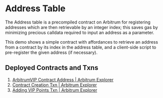 # Address Table

The Address table is a precompiled contract on Arbitrum for registering addresses which are then retrievable by an integer index; this saves gas by minimizing precious calldata required to input an address as a parameter.

This demo shows a simple contract with affordances to retrieve an address from a contract by its index in the address table, and a client-side script to pre-register the given address (if necessary).

## Deployed Contracts and Txns

1.  [ArbitrumVIP Contract Address | Arbitrum Explorer](https://rinkeby-explorer.arbitrum.io/address/0xc4c5168f7eE70A72c2bE131561F6A280031Dd340)
2.  [Contract Creation Txn | Arbitrum Explorer](https://rinkeby-explorer.arbitrum.io/tx/0x17a853bc90a534c4c0221eac525b08815135bf1d0b5410ca6f312ed844c65c81)
3.  [Adding VIP Points Txn | Arbitrum Explorer](https://rinkeby-explorer.arbitrum.io/tx/0x419c5d1dccde6768b4adaa79f1ecc539f8e76b07118b6ed766195c6472928347)
